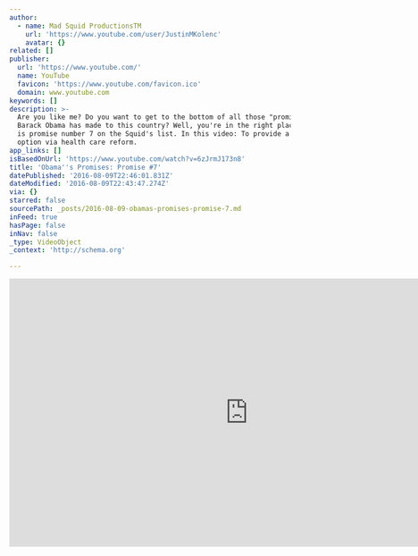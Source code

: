 ```yaml
---
author:
  - name: Mad Squid ProductionsTM
    url: 'https://www.youtube.com/user/JustinMKolenc'
    avatar: {}
related: []
publisher:
  url: 'https://www.youtube.com/'
  name: YouTube
  favicon: 'https://www.youtube.com/favicon.ico'
  domain: www.youtube.com
keywords: []
description: >-
  Are you like me? Do you want to get to the bottom of all those "promises" that
  Barack Obama has made to this country? Well, you're in the right place! This
  is promise number 7 on the Squid's list. In this video: To provide a public
  option via health care reform.
app_links: []
isBasedOnUrl: 'https://www.youtube.com/watch?v=6zJrmJ173n8'
title: 'Obama''s Promises: Promise #7'
datePublished: '2016-08-09T22:46:01.831Z'
dateModified: '2016-08-09T22:43:47.274Z'
via: {}
starred: false
sourcePath: _posts/2016-08-09-obamas-promises-promise-7.md
inFeed: true
hasPage: false
inNav: false
_type: VideoObject
_context: 'http://schema.org'

---
```

<iframe src="https://cdn.embedly.com/widgets/media.html?src=https%3A%2F%2Fwww.youtube.com%2Fembed%2F6zJrmJ173n8%3Ffeature%3Doembed&amp;url=http%3A%2F%2Fwww.youtube.com%2Fwatch%3Fv%3D6zJrmJ173n8&amp;image=https%3A%2F%2Fi.ytimg.com%2Fvi%2F6zJrmJ173n8%2Fhqdefault.jpg&amp;key=b7d04c9b404c499eba89ee7072e1c4f7&amp;type=text%2Fhtml&amp;schema=youtube" width="854" height="480" scrolling="no" frameborder="0" allowfullscreen="" style=""></iframe>